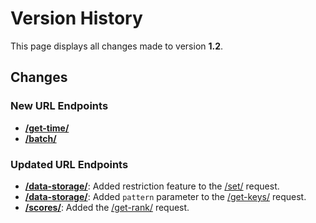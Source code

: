 # Version History

This page displays all changes made to version **1.2**.

## Changes

### New URL Endpoints

- [__/get-time/__](get-time/index.md)
- [__/batch/__](batch/batch.md)

### Updated URL Endpoints

- [__/data-storage/__](data-storage/index.md): Added restriction feature to the [/set/](data-storage/set.md) request.
- [__/data-storage/__](data-storage/index.md): Added `pattern` parameter to the [/get-keys/](data-storage/get-keys.md) request.
- [__/scores/__](scores/index.md): Added the [/get-rank/](scores/get-rank.md) request.